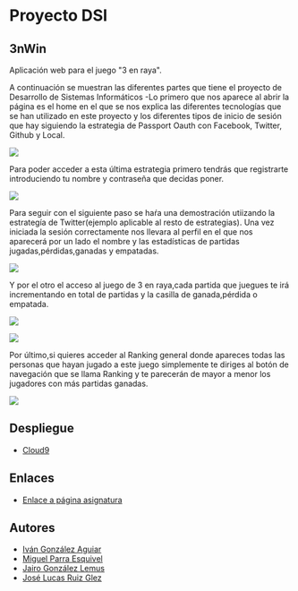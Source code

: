 
# Proyecto DSI

## 3nWin

Aplicación web para el juego "3 en raya".

A continuación se muestran las diferentes partes que tiene el proyecto de Desarrollo de Sistemas Informáticos
-Lo primero que nos aparece al abrir la página es el home en el que se nos explica las diferentes tecnologías que se han utilizado en este proyecto y los diferentes tipos de inicio de sesión que hay siguiendo la estrategia de Passport Oauth con Facebook, Twitter, Github y Local.

 ![](https://1.bp.blogspot.com/-TFODb3gbnms/WRjhgFzcdRI/AAAAAAAAAr0/52F9D8KJJUURdEwNy45Bu98rcaSFXE-CQCLcB/s320/jugo1.png)



Para poder acceder a esta última estrategia primero tendrás que registrarte introduciendo tu nombre y contraseña que decidas poner.

 ![](https://4.bp.blogspot.com/-c2b_uQdohXU/WRjhgCa5QpI/AAAAAAAAAr4/dGvlgiBAc_MM-inePbet-oHO9CYaz_ErACLcB/s320/jugo2.png)


Para seguir con el siguiente paso se haŕa una demostración utiizando la estrategía de Twitter(ejemplo aplicable al resto de estrategias).
Una vez iniciada la sesión correctamente nos llevara al perfil en el que nos aparecerá por un lado el nombre y las estadísticas de partidas jugadas,pérdidas,ganadas y empatadas.


 ![](https://3.bp.blogspot.com/-WNQ8vLrwlxc/WRjhgDcHjiI/AAAAAAAAAr8/RP_PTL7y660uXkMnImrgDFyOWVCYNRX2gCLcB/s320/jugo4.png)

 
Y por el otro el acceso al juego de 3 en raya,cada partida que juegues te irá incrementando en total de partidas y la casilla de ganada,pérdida o empatada.


 ![](https://4.bp.blogspot.com/-HSIvnsqGk3A/WRjhgp6HHKI/AAAAAAAAAsE/JjvH7XUeaR0h2LkyPn2lFf99EKa_Eft8wCLcB/s320/jugo5.png)

 ![](https://3.bp.blogspot.com/-ze4guVYhLR8/WRjhggF0JVI/AAAAAAAAAsA/0u-Hbi4folEg6wDWN880t0cuDNKrECKIgCLcB/s320/jugo6.png)


Por último,si quieres acceder al Ranking general donde apareces todas las personas que hayan jugado a este juego simplemente te diriges al botón de navegación que se llama Ranking y te parecerán de mayor a menor los jugadores con más partidas ganadas.

 ![](https://4.bp.blogspot.com/-vIk_JesHO40/WRjhhF252zI/AAAAAAAAAsM/AlDVViskT3cijmQvW2hw9DdN2sNZA8VcACLcB/s320/jugo8.png)


## Despliegue
* [Cloud9](https://dsi-proyecto-miguelpe83.c9users.io/)


## Enlaces
* [Enlace a página asignatura](https://campusvirtual.ull.es/1617/course/view.php?id=1136)

## Autores
* [Iván González Aguiar](https://ivan-ga.github.io/)
* [Miguel Parra Esquivel](https://alu0100200393.github.io/)
* [Jairo González Lemus](https://alu0100813272.github.io/)
* [José Lucas Ruiz Glez](https://alu0100785265.github.io/)
